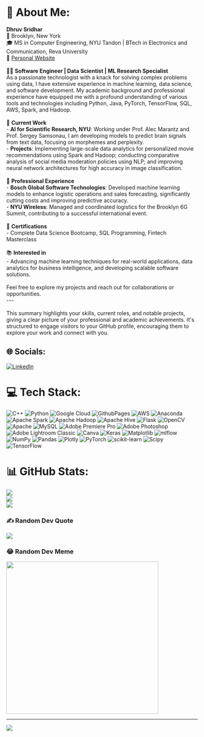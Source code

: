 # 💫 About Me:
**Dhruv Sridhar**  <br>📍 Brooklyn, New York  <br>🎓 MS in Computer Engineering, NYU Tandon | BTech in Electronics and Communication, Reva University  <br>🔗 [Personal Website](https://ds28-ops.github.io/)<br><br>👨‍💻 **Software Engineer | Data Scientist | ML Research Specialist**  <br>As a passionate technologist with a knack for solving complex problems using data, I have extensive experience in machine learning, data science, and software development. My academic background and professional experience have equipped me with a profound understanding of various tools and technologies including Python, Java, PyTorch, TensorFlow, SQL, AWS, Spark, and Hadoop.<br><br>🔬 **Current Work**  <br>- **AI for Scientific Research, NYU**: Working under Prof. Alec Marantz and Prof. Sergey Samsonau, I am developing models to predict brain signals from text data, focusing on morphemes and perplexity.<br>- **Projects**: Implementing large-scale data analytics for personalized movie recommendations using Spark and Hadoop; conducting comparative analysis of social media moderation policies using NLP; and improving neural network architectures for high accuracy in image classification.<br><br>💼 **Professional Experience**  <br>- **Bosch Global Software Technologies**: Developed machine learning models to enhance logistic operations and sales forecasting, significantly cutting costs and improving predictive accuracy.<br>- **NYU Wireless**: Managed and coordinated logistics for the Brooklyn 6G Summit, contributing to a successful international event.<br><br>🏅 **Certifications**  <br>- Complete Data Science Bootcamp, SQL Programming, Fintech Masterclass<br><br>📚 **Interested in**  <br>- Advancing machine learning techniques for real-world applications, data analytics for business intelligence, and developing scalable software solutions.<br><br>Feel free to explore my projects and reach out for collaborations or opportunities.  <br>---<br><br>This summary highlights your skills, current roles, and notable projects, giving a clear picture of your professional and academic achievements. It's structured to engage visitors to your GitHub profile, encouraging them to explore your work and connect with you.


## 🌐 Socials:
[![LinkedIn](https://img.shields.io/badge/LinkedIn-%230077B5.svg?logo=linkedin&logoColor=white)](https://linkedin.com/in/https://www.linkedin.com/in/dhruv-sr/) 

# 💻 Tech Stack:
![C++](https://img.shields.io/badge/c++-%2300599C.svg?style=for-the-badge&logo=c%2B%2B&logoColor=white) ![Python](https://img.shields.io/badge/python-3670A0?style=for-the-badge&logo=python&logoColor=ffdd54) ![Google Cloud](https://img.shields.io/badge/GoogleCloud-%234285F4.svg?style=for-the-badge&logo=google-cloud&logoColor=white) ![GithubPages](https://img.shields.io/badge/github%20pages-121013?style=for-the-badge&logo=github&logoColor=white) ![AWS](https://img.shields.io/badge/AWS-%23FF9900.svg?style=for-the-badge&logo=amazon-aws&logoColor=white) ![Anaconda](https://img.shields.io/badge/Anaconda-%2344A833.svg?style=for-the-badge&logo=anaconda&logoColor=white) ![Apache Spark](https://img.shields.io/badge/Apache%20Spark-FDEE21?style=for-the-badge&logo=apachespark&logoColor=black) ![Apache Hadoop](https://img.shields.io/badge/Apache%20Hadoop-66CCFF?style=for-the-badge&logo=apachehadoop&logoColor=black) ![Apache Hive](https://img.shields.io/badge/Apache%20Hive-FDEE21?style=for-the-badge&logo=apachehive&logoColor=black) ![Flask](https://img.shields.io/badge/flask-%23000.svg?style=for-the-badge&logo=flask&logoColor=white) ![OpenCV](https://img.shields.io/badge/opencv-%23white.svg?style=for-the-badge&logo=opencv&logoColor=white) ![Apache](https://img.shields.io/badge/apache-%23D42029.svg?style=for-the-badge&logo=apache&logoColor=white) ![MySQL](https://img.shields.io/badge/mysql-%2300000f.svg?style=for-the-badge&logo=mysql&logoColor=white) ![Adobe Premiere Pro](https://img.shields.io/badge/Adobe%20Premiere%20Pro-9999FF.svg?style=for-the-badge&logo=Adobe%20Premiere%20Pro&logoColor=white) ![Adobe Photoshop](https://img.shields.io/badge/adobe%20photoshop-%2331A8FF.svg?style=for-the-badge&logo=adobe%20photoshop&logoColor=white) ![Adobe Lightroom Classic](https://img.shields.io/badge/Adobe%20Lightroom%20Classic-31A8FF.svg?style=for-the-badge&logo=Adobe%20Lightroom%20Classic&logoColor=white) ![Canva](https://img.shields.io/badge/Canva-%2300C4CC.svg?style=for-the-badge&logo=Canva&logoColor=white) ![Keras](https://img.shields.io/badge/Keras-%23D00000.svg?style=for-the-badge&logo=Keras&logoColor=white) ![Matplotlib](https://img.shields.io/badge/Matplotlib-%23ffffff.svg?style=for-the-badge&logo=Matplotlib&logoColor=black) ![mlflow](https://img.shields.io/badge/mlflow-%23d9ead3.svg?style=for-the-badge&logo=numpy&logoColor=blue) ![NumPy](https://img.shields.io/badge/numpy-%23013243.svg?style=for-the-badge&logo=numpy&logoColor=white) ![Pandas](https://img.shields.io/badge/pandas-%23150458.svg?style=for-the-badge&logo=pandas&logoColor=white) ![Plotly](https://img.shields.io/badge/Plotly-%233F4F75.svg?style=for-the-badge&logo=plotly&logoColor=white) ![PyTorch](https://img.shields.io/badge/PyTorch-%23EE4C2C.svg?style=for-the-badge&logo=PyTorch&logoColor=white) ![scikit-learn](https://img.shields.io/badge/scikit--learn-%23F7931E.svg?style=for-the-badge&logo=scikit-learn&logoColor=white) ![Scipy](https://img.shields.io/badge/SciPy-%230C55A5.svg?style=for-the-badge&logo=scipy&logoColor=%white) ![TensorFlow](https://img.shields.io/badge/TensorFlow-%23FF6F00.svg?style=for-the-badge&logo=TensorFlow&logoColor=white)
# 📊 GitHub Stats:
![](https://github-readme-stats.vercel.app/api?username=ds28-ops&theme=dark&hide_border=false&include_all_commits=false&count_private=false)<br/>
![](https://github-readme-streak-stats.herokuapp.com/?user=ds28-ops&theme=dark&hide_border=false)<br/>
![](https://github-readme-stats.vercel.app/api/top-langs/?username=ds28-ops&theme=dark&hide_border=false&include_all_commits=false&count_private=false&layout=compact)

### ✍️ Random Dev Quote
![](https://quotes-github-readme.vercel.app/api?type=horizontal&theme=radical)

### 😂 Random Dev Meme
<img src='https://randommeme-five.vercel.app/' style="height: 400px;"/>

---
[![](https://visitcount.itsvg.in/api?id=ds28-ops&icon=0&color=0)](https://visitcount.itsvg.in)

<!-- Proudly created with GPRM ( https://gprm.itsvg.in ) -->
